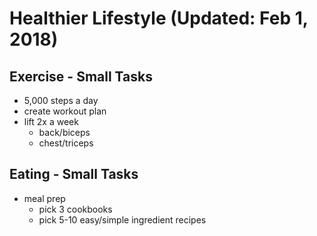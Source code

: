 Healthier Lifestyle (Updated: Feb 1, 2018)
==============


## Exercise - Small Tasks
- 5,000 steps a day
- create workout plan 
- lift 2x a week
  - back/biceps
  - chest/triceps
  

## Eating - Small Tasks
- meal prep
  - pick 3 cookbooks
  - pick 5-10 easy/simple ingredient recipes


